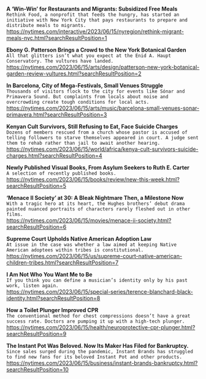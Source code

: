 **A ‘Win-Win’ for Restaurants and Migrants: Subsidized Free Meals**\
`Rethink Food, a nonprofit that feeds the hungry, has started an initiative with New York City that pays restaurants to prepare and distribute meals to migrants.`\
https://nytimes.com/interactive/2023/06/15/nyregion/rethink-migrant-meals-nyc.html?searchResultPosition=1

**Ebony G. Patterson Brings a Crowd to the New York Botanical Garden**\
`All that glitters isn’t what you expect at the Enid A. Haupt Conservatory. The vultures have landed.`\
https://nytimes.com/2023/06/15/arts/design/patterson-new-york-botanical-garden-review-vultures.html?searchResultPosition=2

**In Barcelona, City of Mega-Festivals, Small Venues Struggle**\
`Thousands of visitors flock to the city for events like Sónar and Primavera Sound. But complaints from locals about noise and overcrowding create tough conditions for local acts.`\
https://nytimes.com/2023/06/15/arts/music/barcelona-small-venues-sonar-primavera.html?searchResultPosition=3

**Kenyan Cult Survivors, Still Refusing to Eat, Face Suicide Charges**\
`Dozens of members rescued from a church whose pastor is accused of telling followers to starve themselves appeared in court. A judge sent them to rehab rather than jail to await another hearing.`\
https://nytimes.com/2023/06/15/world/africa/kenya-cult-survivors-suicide-charges.html?searchResultPosition=4

**Newly Published Visual Books, From Asylum Seekers to Ruth E. Carter**\
`A selection of recently published books.`\
https://nytimes.com/2023/06/15/books/review/new-this-week.html?searchResultPosition=5

**‘Menace II Society’ at 30: A Bleak Nightmare Then, a Milestone Now**\
`With a tragic hero at its heart, the Hughes brothers’ debut drama painted nuanced portraits of characters rarely fleshed out in other films.`\
https://nytimes.com/2023/06/15/movies/menace-ii-society.html?searchResultPosition=6

**Supreme Court Upholds Native American Adoption Law**\
`At issue in the case was whether a law aimed at keeping Native American adoptees within tribes is constitutional.`\
https://nytimes.com/2023/06/15/us/supreme-court-native-american-children-tribes.html?searchResultPosition=7

**I Am Not Who You Want Me to Be**\
`If you think you can define a musician’s identity only by his past work, listen again.`\
https://nytimes.com/2023/06/15/special-series/terence-blanchard-black-identity.html?searchResultPosition=8

**How a Toilet Plunger Improved CPR**\
`The conventional method for chest compressions doesn’t have a great success rate. Doctors are pumping it up with a high-tech plunger.`\
https://nytimes.com/2023/06/15/health/neuroprotective-cpr-plunger.html?searchResultPosition=9

**The Instant Pot Was Beloved. Now Its Maker Has Filed for Bankruptcy.**\
`Since sales surged during the pandemic, Instant Brands has struggled to find new fans for its beloved Instant Pot and other products.`\
https://nytimes.com/2023/06/15/business/instant-brands-bankruptcy.html?searchResultPosition=10

